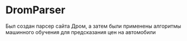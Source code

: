 # DromParser
Был создан парсер сайта Дром, а затем были применены алгоритмы машинного обучения для предсказания цен на автомобили
